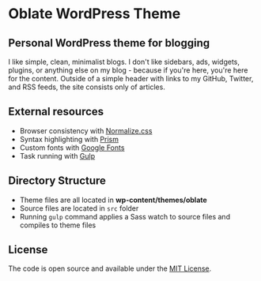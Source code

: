 # Oblate WordPress Theme

## Personal WordPress theme for blogging

I like simple, clean, minimalist blogs. I don't like sidebars, ads, widgets, plugins, or anything else on my blog - because if you're here, you're here for the content. Outside of a simple header with links to my GitHub, Twitter, and RSS feeds, the site consists only of articles.

## External resources

* Browser consistency with [Normalize.css](https://necolas.github.io/normalize.css/) 
* Syntax highlighting with [Prism](http://prismjs.com/)
* Custom fonts with [Google Fonts](https://www.google.com/fonts)
* Task running with [Gulp](http://gulpjs.com/)

## Directory Structure

* Theme files are all located in **wp-content/themes/oblate**
* Source files are located in `src` folder
* Running `gulp` command applies a Sass watch to source files and compiles to theme files

## License

The code is open source and available under the [MIT License](LICENSE.md).